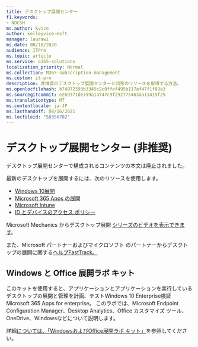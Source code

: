 ```yaml
---
title: デスクトップ展開センター
f1.keywords:
- NOCSH
ms.author: kvice
author: kelleyvice-msft
manager: laurawi
ms.date: 08/10/2020
audience: ITPro
ms.topic: article
ms.service: o365-solutions
localization_priority: Normal
ms.collection: M365-subscription-management
ms.custom: it-pro
description: 非推奨のデスクトップ展開センターと同等のリソースを取得する方法。
ms.openlocfilehash: b74072593b3345c2c0ffef495b117af47f1f88a3
ms.sourcegitcommit: e269371de759a1a747c9f292775463aa11415f25
ms.translationtype: MT
ms.contentlocale: ja-JP
ms.lasthandoff: 08/16/2021
ms.locfileid: "58356782"
---
```

# <a name="desktop-deployment-center-deprecated"></a>デスクトップ展開センター (非推奨)

デスクトップ展開センターで構成されるコンテンツの本文は廃止されました。 

最新のデスクトップを展開するには、次のリソースを使用します。

- [Windows 10展開](/windows/deployment/)
- [Microsoft 365 Apps の展開](/deployoffice/deployment-guide-microsoft-365-apps)
- [Microsoft Intune](/mem/intune/fundamentals/planning-guide)
- [ID とデバイスのアクセス ポリシー](../security/office-365-security/microsoft-365-policies-configurations.md)

Microsoft Mechanics からデスクトップ展開 [シリーズのビデオを表示できます](https://www.aka.ms/watchhowtoshift)。

また、Microsoft パートナーおよびマイクロソフト のパートナーからデスクトップの展開に関する[ヘルプFastTrack。](https://www.microsoft.com/fasttrack/microsoft-365)

## <a name="windows-and-office-deployment-lab-kit"></a>Windows と Office 展開ラボ キット

このキットを使用すると、アプリケーションとアプリケーションを実行しているデスクトップの展開と管理を計画、テストWindows 10 Enterprise検証Microsoft 365 Apps for enterprise。 このラボでは、Microsoft Endpoint Configuration Manager、Desktop Analytics、Office カスタマイズ ツール、OneDrive、Windowsなどについて説明します。

詳細[については、「WindowsおよびOffice展開ラボ キット」](modern-desktop-deployment-and-management-lab.md)を参照してください。